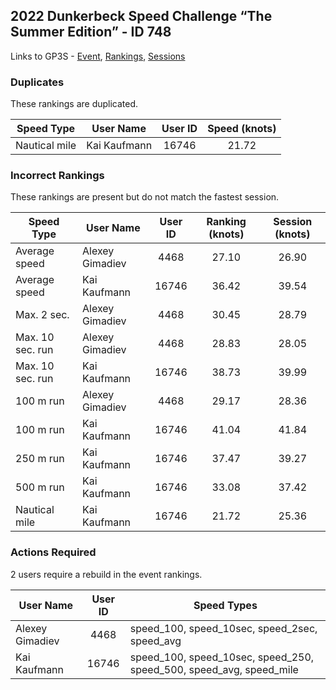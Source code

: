 ## 2022 Dunkerbeck Speed Challenge “The Summer Edition” - ID 748

Links to GP3S - [Event](https://www.gps-speedsurfing.com/default.aspx?mnu=event&val=748), [Rankings](https://www.gps-speedsurfing.com/default.aspx?mnu=eventranking&val=748), [Sessions](https://www.gps-speedsurfing.com/default.aspx?mnu=eventsessions&val=748)

### Duplicates

These rankings are duplicated.

| Speed Type | User Name | User ID | Speed (knots) |
| ---------- | --------- | :-----: | :-----------: |
| Nautical mile | Kai Kaufmann | 16746 | 21.72 |

### Incorrect Rankings

These rankings are present but do not match the fastest session.

| Speed Type | User Name | User ID | Ranking (knots) | Session (knots) |
| ---------- | --------- | :-----: | :-------------: | :-------------: |
| Average speed | Alexey Gimadiev | 4468 | 27.10 | 26.90 |
| Average speed | Kai Kaufmann | 16746 | 36.42 | 39.54 |
| Max. 2 sec. | Alexey Gimadiev | 4468 | 30.45 | 28.79 |
| Max. 10 sec. run | Alexey Gimadiev | 4468 | 28.83 | 28.05 |
| Max. 10 sec. run | Kai Kaufmann | 16746 | 38.73 | 39.99 |
| 100 m run | Alexey Gimadiev | 4468 | 29.17 | 28.36 |
| 100 m run | Kai Kaufmann | 16746 | 41.04 | 41.84 |
| 250 m run | Kai Kaufmann | 16746 | 37.47 | 39.27 |
| 500 m run | Kai Kaufmann | 16746 | 33.08 | 37.42 |
| Nautical mile | Kai Kaufmann | 16746 | 21.72 | 25.36 |

### Actions Required

2 users require a rebuild in the event rankings.

| User Name | User ID | Speed Types |
| --------- | :-----: | ----------- |
| Alexey Gimadiev | 4468 | speed_100, speed_10sec, speed_2sec, speed_avg |
| Kai Kaufmann | 16746 | speed_100, speed_10sec, speed_250, speed_500, speed_avg, speed_mile |
